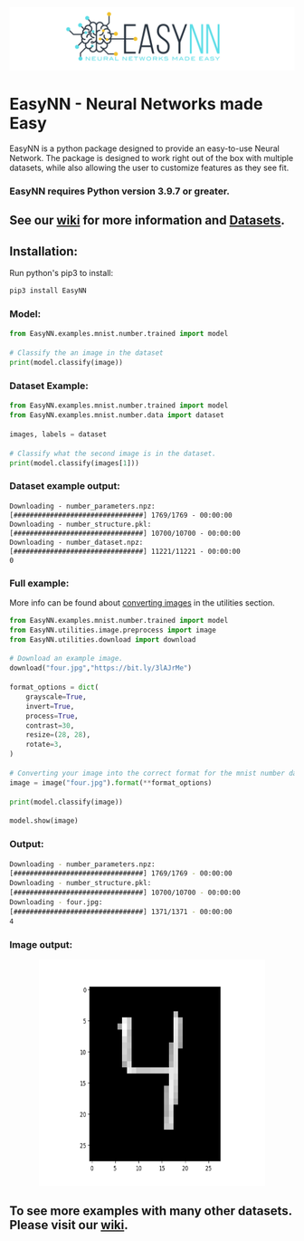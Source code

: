 ![](https://raw.githubusercontent.com/danielwilczak101/EasyNN/media/images/readme_logo.png)

# EasyNN - Neural Networks made Easy
EasyNN is a python package designed to provide an easy-to-use Neural Network. The package is designed to work right out of the box with multiple datasets, while also allowing the user to customize features as they see fit. 
### EasyNN requires Python version 3.9.7 or greater.

## See our [wiki](https://github.com/danielwilczak101/EasyNN/wiki) for more information and [Datasets](https://github.com/danielwilczak101/EasyNN/wiki).

## Installation:

Run python's pip3 to install:

```Python
pip3 install EasyNN
```

### Model:
```Python
from EasyNN.examples.mnist.number.trained import model

# Classify the an image in the dataset
print(model.classify(image))
```

### Dataset Example:
```Python
from EasyNN.examples.mnist.number.trained import model
from EasyNN.examples.mnist.number.data import dataset

images, labels = dataset

# Classify what the second image is in the dataset.
print(model.classify(images[1]))
```

### Dataset example output:
```
Downloading - number_parameters.npz:
[################################] 1769/1769 - 00:00:00
Downloading - number_structure.pkl:
[################################] 10700/10700 - 00:00:00
Downloading - number_dataset.npz:
[################################] 11221/11221 - 00:00:00
0
```

### Full example:
More info can be found about [converting images](https://github.com/danielwilczak101/EasyNN/wiki/Image-Utility) in the utilities section.
```Python
from EasyNN.examples.mnist.number.trained import model
from EasyNN.utilities.image.preprocess import image
from EasyNN.utilities.download import download

# Download an example image.
download("four.jpg","https://bit.ly/3lAJrMe")

format_options = dict(
    grayscale=True,
    invert=True,
    process=True,
    contrast=30,
    resize=(28, 28),
    rotate=3,
)

# Converting your image into the correct format for the mnist number dataset.
image = image("four.jpg").format(**format_options)

print(model.classify(image))

model.show(image)
```
### Output:
```bash
Downloading - number_parameters.npz:
[################################] 1769/1769 - 00:00:00
Downloading - number_structure.pkl:
[################################] 10700/10700 - 00:00:00
Downloading - four.jpg:
[################################] 1371/1371 - 00:00:00
4
```

### Image output:
<p align="center">
  <img width="400px" height="400px" src="https://raw.githubusercontent.com/danielwilczak101/EasyNN/media/images/example_four.png">
</p>

## To see more examples with many other datasets. Please visit our [wiki](https://github.com/danielwilczak101/EasyNN/wiki).
